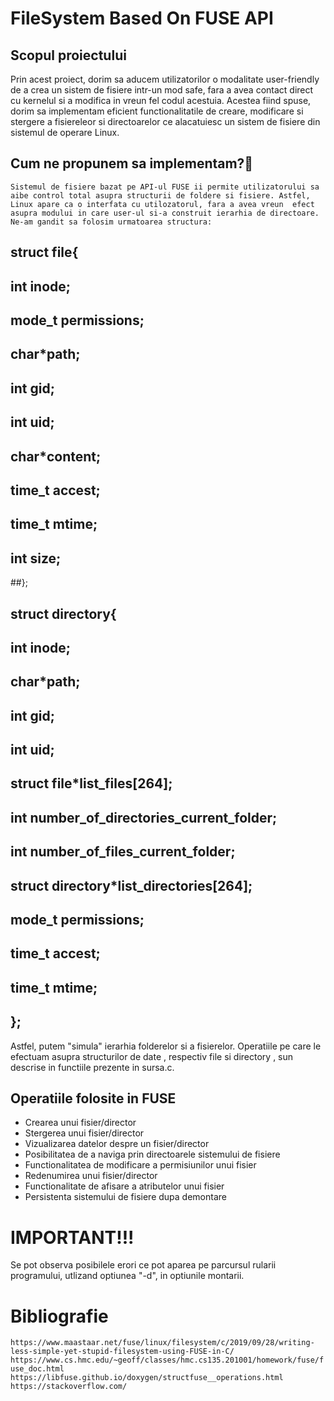 # FileSystem Based On FUSE API 
## Scopul proiectului
   Prin acest proiect, dorim sa aducem utilizatorilor o modalitate user-friendly de a crea un sistem de fisiere intr-un mod safe, fara a avea contact direct cu kernelul si a modifica in vreun fel codul acestuia.
   Acestea fiind spuse, dorim sa implementam eficient functionalitatile de creare, modificare si stergere a fisiereleor si directoarelor ce alacatuiesc un sistem de fisiere din sistemul de operare Linux.
## Cum ne propunem sa implementam?🤔
    Sistemul de fisiere bazat pe API-ul FUSE ii permite utilizatorului sa aibe control total asupra structurii de foldere si fisiere. Astfel, Linux apare ca o interfata cu utilozatorul, fara a avea vreun  efect asupra modului in care user-ul si-a construit ierarhia de directoare.
    Ne-am gandit sa folosim urmatoarea structura:

## struct file{
## int inode;
## 	mode_t permissions;
## 	char*path;
## 	int gid;
## 	int uid;
## 	char*content;
## 	time_t accest;
## 	time_t mtime;
##    int size;
##};

## struct directory{
## 	int inode;
## 	char*path;
## 	int gid;
## 	int uid;
## 	struct file*list_files[264];
## 	int number_of_directories_current_folder;
##      int number_of_files_current_folder;
## 	struct directory*list_directories[264];
## 	mode_t permissions;
## 	time_t accest;
## 	time_t mtime;
## };

  Astfel, putem "simula" ierarhia folderelor si a fisierelor. Operatiile pe care le efectuam asupra structurilor de date , respectiv file si directory , sun descrise in functiile prezente in sursa.c.



## Operatiile folosite in FUSE
* Crearea unui fisier/director
* Stergerea unui fisier/director
* Vizualizarea datelor despre un fisier/director
* Posibilitatea de a naviga prin directoarele sistemului de fisiere
* Functionalitatea de modificare a permisiunilor unui fisier
* Redenumirea unui fisier/director
* Functionalitate de afisare a atributelor unui fisier
* Persistenta sistemului de fisiere dupa demontare

# IMPORTANT!!!
Se pot observa posibilele erori ce pot aparea pe parcursul rularii programului, utlizand optiunea "-d", in optiunile montarii.


# Bibliografie
  `https://www.maastaar.net/fuse/linux/filesystem/c/2019/09/28/writing-less-simple-yet-stupid-filesystem-using-FUSE-in-C/`
  `https://www.cs.hmc.edu/~geoff/classes/hmc.cs135.201001/homework/fuse/fuse_doc.html`
  `https://libfuse.github.io/doxygen/structfuse__operations.html`
  `https://stackoverflow.com/`
